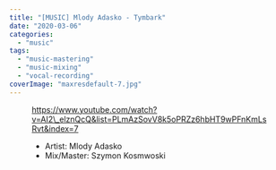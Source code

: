 ```yaml
---
title: "[MUSIC] Mlody Adasko - Tymbark"
date: "2020-03-06"
categories:
  - "music"
tags:
  - "music-mastering"
  - "music-mixing"
  - "vocal-recording"
coverImage: "maxresdefault-7.jpg"
---
```


<figure>

https://www.youtube.com/watch?v=AI2\_elznQcQ&list=PLmAzSovV8k5oPRZz6hbHT9wPFnKmLsRvt&index=7

<figcaption>

- Artist: Mlody Adasko
- Mix/Master: Szymon Kosmwoski

</figcaption>



</figure>
